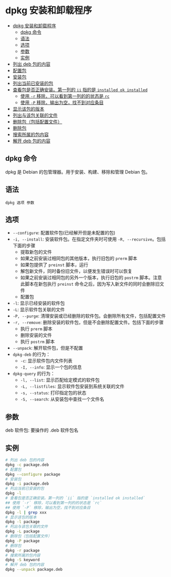 # dpkg 安装和卸载程序

- [dpkg 安装和卸载程序](#dpkg-%e5%ae%89%e8%a3%85%e5%92%8c%e5%8d%b8%e8%bd%bd%e7%a8%8b%e5%ba%8f)
  - [dpkg 命令](#dpkg-%e5%91%bd%e4%bb%a4)
  - [语法](#%e8%af%ad%e6%b3%95)
  - [选项](#%e9%80%89%e9%a1%b9)
  - [参数](#%e5%8f%82%e6%95%b0)
  - [实例](#%e5%ae%9e%e4%be%8b)
- [列出 deb 包的内容](#%e5%88%97%e5%87%ba-deb-%e5%8c%85%e7%9a%84%e5%86%85%e5%ae%b9)
- [配置包](#%e9%85%8d%e7%bd%ae%e5%8c%85)
- [安装包](#%e5%ae%89%e8%a3%85%e5%8c%85)
- [列出当前已安装的包](#%e5%88%97%e5%87%ba%e5%bd%93%e5%89%8d%e5%b7%b2%e5%ae%89%e8%a3%85%e7%9a%84%e5%8c%85)
- [查看包是否正确安装。第一列的 `ii` 指的是 `installed ok installed`](#%e6%9f%a5%e7%9c%8b%e5%8c%85%e6%98%af%e5%90%a6%e6%ad%a3%e7%a1%ae%e5%ae%89%e8%a3%85%e7%ac%ac%e4%b8%80%e5%88%97%e7%9a%84-ii-%e6%8c%87%e7%9a%84%e6%98%af-installed-ok-installed)
  - [使用 `-r` 移除，可以看到第一列的的状态是 `rc`](#%e4%bd%bf%e7%94%a8--r-%e7%a7%bb%e9%99%a4%e5%8f%af%e4%bb%a5%e7%9c%8b%e5%88%b0%e7%ac%ac%e4%b8%80%e5%88%97%e7%9a%84%e7%9a%84%e7%8a%b6%e6%80%81%e6%98%af-rc)
  - [使用 `-P` 移除，输出为空，找不到对应条目](#%e4%bd%bf%e7%94%a8--p-%e7%a7%bb%e9%99%a4%e8%be%93%e5%87%ba%e4%b8%ba%e7%a9%ba%e6%89%be%e4%b8%8d%e5%88%b0%e5%af%b9%e5%ba%94%e6%9d%a1%e7%9b%ae)
- [显示该包的版本](#%e6%98%be%e7%a4%ba%e8%af%a5%e5%8c%85%e7%9a%84%e7%89%88%e6%9c%ac)
- [列出与该包关联的文件](#%e5%88%97%e5%87%ba%e4%b8%8e%e8%af%a5%e5%8c%85%e5%85%b3%e8%81%94%e7%9a%84%e6%96%87%e4%bb%b6)
- [删除包（包括配置文件）](#%e5%88%a0%e9%99%a4%e5%8c%85%e5%8c%85%e6%8b%ac%e9%85%8d%e7%bd%ae%e6%96%87%e4%bb%b6)
- [删除包](#%e5%88%a0%e9%99%a4%e5%8c%85)
- [搜索所属的包内容](#%e6%90%9c%e7%b4%a2%e6%89%80%e5%b1%9e%e7%9a%84%e5%8c%85%e5%86%85%e5%ae%b9)
- [解开 deb 包的内容](#%e8%a7%a3%e5%bc%80-deb-%e5%8c%85%e7%9a%84%e5%86%85%e5%ae%b9)

## dpkg 命令

dpkg 是 Debian 的包管理器。用于安装、构建、移除和管理 Debian 包。

## 语法

`dpkg 选项 参数`

## 选项

- `--configure`: 配置软件包(已经解开但是未配置的包)
- `-i, --install`: 安装软件包。在指定文件夹时可使用 `-R, --recursive`。包括下面的步骤
  - 提取新包的文件
  - 如果之前安装过相同包的其他版本，执行旧包的 `prerm` 脚本
  - 如果包提供了 `preinst` 脚本，运行
  - 解包新文件，同时备份旧文件，以便发生错误时可以恢复
  - 如果之前安装过相同包的另外一个版本，执行旧包的 `postrm` 脚本。注意此脚本在新包执行 `preinst` 命令之后，因为写入新文件的同时会删除旧文件
  - 配置包
- `-l`: 显示已经安装的软件包
- `-L`: 显示软件包关联的文件
- `-P, --purge`: 清理安装或已经删除的软件包。会删除所有文件，包括配置文件
- `-r, --remove`: 删除安装的软件包，但是不会删除配置文件。包括下面的步骤
  - 执行 `prerm` 脚本
  - 删除安装的文件
  - 执行 `postrm` 脚本
- `--unpack`: 解开软件包，但是不配置
- `dpkg-deb` 的行为：
  - `-c`: 显示软件包内文件列表
  - `-I, --info`: 显示一个包的信息
- `dpkg-query` 的行为：
  - `-l, --list`: 显示匹配给定模式的软件包
  - `-L, --listfiles`: 显示软件包安装到系统关联的文件
  - `-s, --status`: 打印指定包的状态
  - `-S, --search`: 从安装包中查找一个文件名

## 参数

deb 软件包: 要操作的 .deb 软件包名

## 实例

```sh
# 列出 deb 包的内容
dpkg -c package.deb
# 配置包
dpkg --configure package
# 安装包
dpkg -i package.deb
# 列出当前已安装的包
dpkg -l
# 查看包是否正确安装。第一列的 `ii` 指的是 `installed ok installed`
## 使用 `-r` 移除，可以看到第一列的的状态是 `rc`
## 使用 `-P` 移除，输出为空，找不到对应条目
dpkg -l | grep xxx
# 显示该包的版本
dpkg -l package
# 列出与该包关联的文件
dpkg -L package
# 删除包（包括配置文件）
dpkg -P package
# 删除包
dpkg -r package
# 搜索所属的包内容
dpkg -S keyword
# 解开 deb 包的内容
dpkg --unpack package.deb
```
